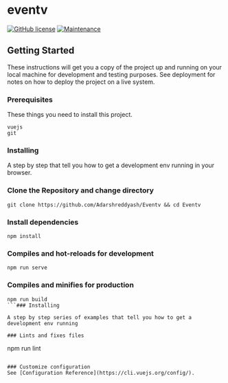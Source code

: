 # eventv
[![GitHub license](https://img.shields.io/github/license/Naereen/StrapDown.js.svg)](https://github.com/Adarshreddyash/Eventv/blob/master/LICENSE)
[![Maintenance](https://img.shields.io/badge/Maintained%3F-yes-green.svg)](https://GitHub.com/Adarshreddyash/Eventv/graphs/commit-activity)
## Getting Started

These instructions will get you a copy of the project up and running on your local machine for development and testing purposes. See deployment for notes on how to deploy the project on a live system.

### Prerequisites

These things you need to install this project.
```
vuejs
git
```
### Installing

A step by step that tell you how to get a development env running in your browser.

### Clone the Repository and change directory
```
git clone https://github.com/Adarshreddyash/Eventv && cd Eventv
```
### Install dependencies
```
npm install
```

### Compiles and hot-reloads for development
```
npm run serve
```

### Compiles and minifies for production
```
npm run build
```### Installing

A step by step series of examples that tell you how to get a development env running

### Lints and fixes files
```
npm run lint
```

### Customize configuration
See [Configuration Reference](https://cli.vuejs.org/config/).


